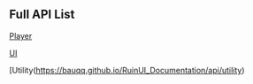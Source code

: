 ## Full API List

[Player](https://bauqq.github.io/RuinUI_Documentation/api/player)


[UI](https://bauqq.github.io/RuinUI_Documentation/api/ui)


[Utility(https://bauqq.github.io/RuinUI_Documentation/api/utility)
